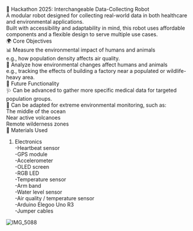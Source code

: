 🤖 Hackathon 2025: Interchangeable Data-Collecting Robot<br>
A modular robot designed for collecting real-world data in both healthcare and environmental applications.<br>
Built with accessibility and adaptability in mind, this robot uses affordable components and a flexible design to serve multiple use cases.<br>
🌍 Core Objectives<br>
📊 Measure the environmental impact of humans and animals<br>
e.g., how population density affects air quality.<br>
🧬 Analyze how environmental changes affect humans and animals<br>
e.g., tracking the effects of building a factory near a populated or wildlife-heavy area.<br>
🧠 Future Functionality<br>
🩺 Can be advanced to gather more specific medical data for targeted population groups.<br>
🌋 Can be adapted for extreme environmental monitoring, such as:<br>
The middle of the ocean<br>
Near active volcanoes<br>
Remote wilderness zones<br>
🔧 Materials Used<br>
1. Electronics<br>
-Heartbeat sensor<br>
-GPS module<br>
-Accelerometer<br>
-OLED screen<br>
-RGB LED<br>
-Temperature sensor<br>
-Arm band<br>
-Water level sensor<br>
-Air quality / temperature sensor<br>
-Arduino Elegoo Uno R3<br>
-Jumper cables<br>


![IMG_5088](https://github.com/user-attachments/assets/a72f810f-c669-4c88-b877-4ede516dcd4c)


  

  

